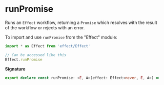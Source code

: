 # runPromise

Runs an `Effect` workflow, returning a `Promise` which resolves with the
result of the workflow or rejects with an error.

To import and use `runPromise` from the "Effect" module:

```ts
import * as Effect from 'effect/Effect'

// Can be accessed like this
Effect.runPromise
```

**Signature**

```ts
export declare const runPromise: <E, A>(effect: Effect<never, E, A>) => Promise<A>
```
